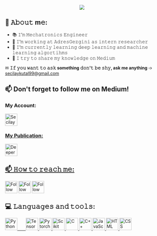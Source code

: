 <p align="center"><img src="https://user-images.githubusercontent.com/52993055/119868358-9e931080-bf27-11eb-97f8-d7f7e734ecec.gif" /></p>


## :book: 𝙰𝚋𝚘𝚞𝚝 m𝚎:
- 📚 𝙸’𝚖 𝙼𝚎𝚌𝚑𝚊𝚝𝚛𝚘𝚗𝚒𝚌𝚜 𝙴𝚗𝚐𝚒𝚗𝚎𝚎𝚛
- 💼 𝙸’𝚖 𝚠𝚘𝚛𝚔𝚒𝚗𝚐 𝚊𝚝 𝙰𝚍𝚛𝚎𝚜𝙶𝚎𝚣𝚐𝚒𝚗𝚒 𝚊𝚜 𝚒𝚗𝚝𝚎𝚛𝚗 𝚛𝚎𝚜𝚎𝚊𝚛𝚌𝚑𝚎𝚛
- 🌱 𝙸’𝚖 𝚌𝚞𝚛𝚛𝚎𝚗𝚝𝚕𝚢 𝚕𝚎𝚊𝚛𝚗𝚒𝚗𝚐 𝚍𝚎𝚎𝚙 𝚕𝚎𝚊𝚛𝚗𝚒𝚗𝚐 𝚊𝚗𝚍 𝚖𝚊𝚌𝚑𝚒𝚗𝚎 𝚕𝚎𝚊𝚛𝚗𝚒𝚗𝚐 𝚊𝚕𝚐𝚘𝚛𝚝𝚒𝚑𝚖𝚜
- 🔎 𝙸 𝚝𝚛𝚢 𝚝𝚘 𝚜𝚑𝚊𝚛𝚎 𝚖𝚢 𝚔𝚗𝚘𝚠𝚕𝚎𝚍𝚐𝚎 𝚘𝚗 𝙼𝚎𝚍𝚒𝚞𝚖

✉ **𝙸𝚏 𝚢𝚘𝚞 𝚠𝚊𝚗𝚝 𝚝𝚘 𝚊𝚜𝚔 something 𝚍𝚘𝚗'𝚝 𝚋𝚎 𝚜𝚑𝚢, ask me anything** ➩ secilaykutal99@gmail.com


## 📫 Don't forget to follow me on Medium!

### My Account:
<p align="left"> <a href="https://secilaykutal.medium.com/" target="_blank"> <img src="https://simpleicons.org/icons/medium.svg" alt="Secilay Kutal" width="40" height="40"/></p>
 
### My Publication:
<p align="left"> <a href="https://medium.com/deeper-deep-learning-tr" target="_blank"> <img src="https://simpleicons.org/icons/medium.svg" alt="Deeper Deep Learning TR" width="40" height="40"/></p>


## 📫 𝙷𝚘𝚠 𝚝𝚘 𝚛𝚎𝚊𝚌𝚑 𝚖𝚎:
[<img src="https://simpleicons.org/icons/linkedin.svg" height="40em" align="center" alt="Follow Raymo111 on LinkedIn" title="Follow me on LinkedIn"/>](https://www.linkedin.com/in/se%C3%A7ilay-kutal-111b27154/)
[<img src="https://simpleicons.org/icons/twitter.svg" height="40em" align="center" alt="Follow Raym0111 on Twitter" title="Follow me on Twitter"/>](https://twitter.com/seccily)
[<img src="https://simpleicons.org/icons/instagram.svg" height="40em" align="center" alt="Follow Raymo111 on Instagram" title="Follow me on Instagram"/>](https://www.instagram.com/seccily_/)


## 💻 𝙻𝚊𝚗𝚐𝚞𝚊𝚐𝚎𝚜 𝚊𝚗𝚍 𝚝𝚘𝚘𝚕𝚜:

<p align="left"> <a href="https://www.python.org/" target="_blank"> <img src="https://simpleicons.org/icons/python.svg" alt="Python" width="40" height="40"/>	&nbsp;	&nbsp;	&nbsp;
 <a href="https://www.tensorflow.org/" target="_blank"> <img src="https://simpleicons.org/icons/tensorflow.svg" alt="TensorFlow" width="40" height="40"/> 
 <a href="https://pytorch.org/" target="_blank"> <img src="https://simpleicons.org/icons/pytorch.svg" alt="Pytorch" width="40" height="40"/> 
 <a href="https://scikit-learn.org/stable/" target="_blank"> <img src="https://simpleicons.org/icons/scikit-learn.svg" alt="Scikit Learn" width="40" height="40"/> 
 <a href="https://www.tensorflow.org/" target="_blank"> <img src="https://simpleicons.org/icons/c.svg" alt="C" width="40" height="40"/> 
 <a href="https://www.cplusplus.com/" target="_blank"> <img src="https://simpleicons.org/icons/cplusplus.svg" alt="C++" width="40" height="40"/> 
 <a href="https://www.javascript.com/" target="_blank"> <img src="https://simpleicons.org/icons/javascript.svg" alt="JavaScript" width="40" height="40"/> 
 <a href="https://www.tensorflow.org/" target="_blank"> <img src="https://simpleicons.org/icons/html5.svg" alt="HTML" width="40" height="40"/> 
 <a href="https://www.tensorflow.org/" target="_blank"> <img src="https://simpleicons.org/icons/css3.svg" alt="CSS" width="40" height="40"/> 
</p>

 
 

<!---
seccily/seccily is a ✨ special ✨ repository because its `README.md` (this file) appears on your GitHub profile.
You can click the Preview link to take a look at your changes.
--->
